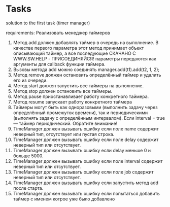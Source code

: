 # Tasks
 solution to the first task (timer manager)

 requirements:
 Реализовать менеджер таймеров
 1. Метод add должен добавлять таймер в очередь на выполнение. В качестве первого
 параметра этот метод принимает объект описывающий таймер, а все последующие
 СКАЧАНО С WWW.SW.HELP - ПРИСОЕДИНЯЙСЯ!
параметры передаются как аргументы для callback функции таймера.
 2. Вызовы метода add можно соединять 
manager.add(t1).add(t2, 1, 2);
 3. Метод remove должен остановить определённый таймер и удалить его из очереди.
 4. Метод start должен запустить все таймеры на выполнение.
 5. Метод stop должен остановить все таймеры.
 6. Метод pause приостанавливает работу конкретного таймера.
 7. Метод resume запускает работу конкретного таймера
 8. Таймеры могут быть как одноразовыми (выполнить задачу через определённый
 промежуток времени), так и периодическими (выполнять задачу с определённым
 интервалом). Если interval = true — таймер периодический.
 Обратите внимание!
 1. TimeManager должен вызывать ошибку если поле name содержит неверный тип,
 отсутствует или пустая строка.
 2. TimeManager должен вызывать ошибку если поле delay содержит неверный тип или
 отсутствует.
 3. TimeManager должен вызывать ошибку если delay меньше 0 и больше 5000.
 4. TimeManager должен вызывать ошибку если поле interval содержит неверный тип
 или отсутствует.
 5. TimeManager должен вызывать ошибку если поле job содержит неверный тип или
 отсутствует.
 6. TimeManager должен вызывать ошибку если запустить метод add после старта.
 7. TimeManager должен вызывать ошибку если попытаться добавить таймер с именем
 котрое уже было добавлено


